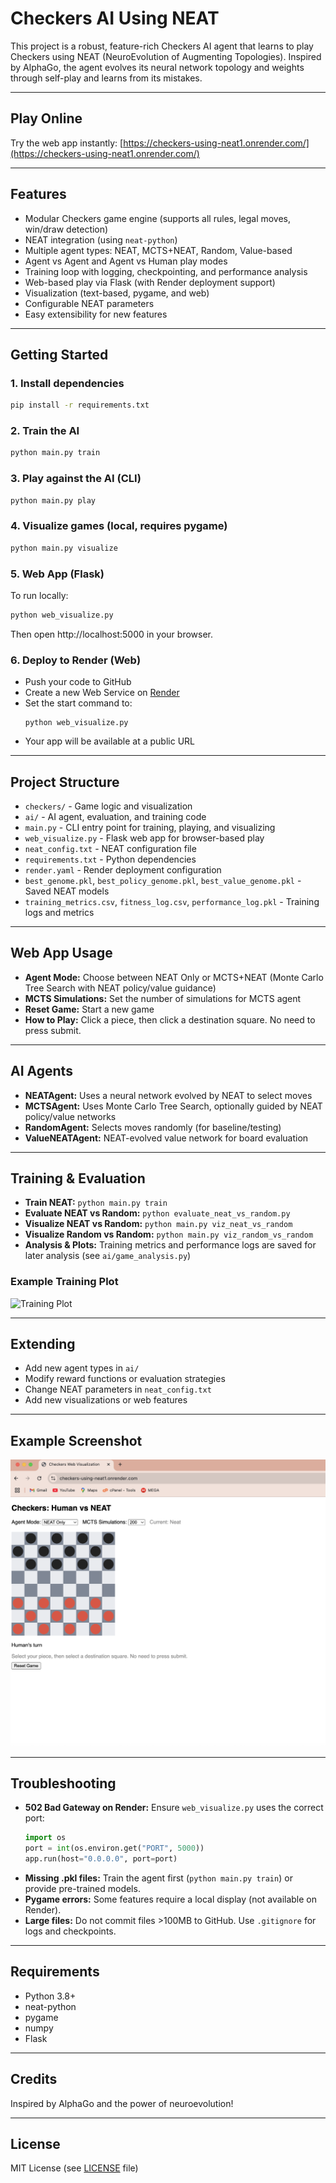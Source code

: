 # Checkers AI Using NEAT

This project is a robust, feature-rich Checkers AI agent that learns to play Checkers using NEAT (NeuroEvolution of Augmenting Topologies). Inspired by AlphaGo, the agent evolves its neural network topology and weights through self-play and learns from its mistakes.

---

## Play Online

Try the web app instantly: [https://checkers-using-neat1.onrender.com/](https://checkers-using-neat1.onrender.com/)

---

## Features
- Modular Checkers game engine (supports all rules, legal moves, win/draw detection)
- NEAT integration (using `neat-python`)
- Multiple agent types: NEAT, MCTS+NEAT, Random, Value-based
- Agent vs Agent and Agent vs Human play modes
- Training loop with logging, checkpointing, and performance analysis
- Web-based play via Flask (with Render deployment support)
- Visualization (text-based, pygame, and web)
- Configurable NEAT parameters
- Easy extensibility for new features

---

## Getting Started

### 1. Install dependencies
```bash
pip install -r requirements.txt
```

### 2. Train the AI
```bash
python main.py train
```

### 3. Play against the AI (CLI)
```bash
python main.py play
```

### 4. Visualize games (local, requires pygame)
```bash
python main.py visualize
```

### 5. Web App (Flask)
To run locally:
```bash
python web_visualize.py
```
Then open http://localhost:5000 in your browser.

### 6. Deploy to Render (Web)
- Push your code to GitHub
- Create a new Web Service on [Render](https://render.com/)
- Set the start command to:
  ```
  python web_visualize.py
  ```
- Your app will be available at a public URL

---

## Project Structure
- `checkers/` - Game logic and visualization
- `ai/` - AI agent, evaluation, and training code
- `main.py` - CLI entry point for training, playing, and visualizing
- `web_visualize.py` - Flask web app for browser-based play
- `neat_config.txt` - NEAT configuration file
- `requirements.txt` - Python dependencies
- `render.yaml` - Render deployment configuration
- `best_genome.pkl`, `best_policy_genome.pkl`, `best_value_genome.pkl` - Saved NEAT models
- `training_metrics.csv`, `fitness_log.csv`, `performance_log.pkl` - Training logs and metrics

---

## Web App Usage
- **Agent Mode:** Choose between NEAT Only or MCTS+NEAT (Monte Carlo Tree Search with NEAT policy/value guidance)
- **MCTS Simulations:** Set the number of simulations for MCTS agent
- **Reset Game:** Start a new game
- **How to Play:** Click a piece, then click a destination square. No need to press submit.

---

## AI Agents
- **NEATAgent:** Uses a neural network evolved by NEAT to select moves
- **MCTSAgent:** Uses Monte Carlo Tree Search, optionally guided by NEAT policy/value networks
- **RandomAgent:** Selects moves randomly (for baseline/testing)
- **ValueNEATAgent:** NEAT-evolved value network for board evaluation

---

## Training & Evaluation
- **Train NEAT:** `python main.py train`
- **Evaluate NEAT vs Random:** `python evaluate_neat_vs_random.py`
- **Visualize NEAT vs Random:** `python main.py viz_neat_vs_random`
- **Visualize Random vs Random:** `python main.py viz_random_vs_random`
- **Analysis & Plots:** Training metrics and performance logs are saved for later analysis (see `ai/game_analysis.py`)

### Example Training Plot
![Training Plot](./train_image.jpg)

---

## Extending
- Add new agent types in `ai/`
- Modify reward functions or evaluation strategies
- Change NEAT parameters in `neat_config.txt`
- Add new visualizations or web features

---

## Example Screenshot
![Web App Screenshot](./image.png)

---

## Troubleshooting
- **502 Bad Gateway on Render:** Ensure `web_visualize.py` uses the correct port:
  ```python
  import os
  port = int(os.environ.get("PORT", 5000))
  app.run(host="0.0.0.0", port=port)
  ```
- **Missing .pkl files:** Train the agent first (`python main.py train`) or provide pre-trained models.
- **Pygame errors:** Some features require a local display (not available on Render).
- **Large files:** Do not commit files >100MB to GitHub. Use `.gitignore` for logs and checkpoints.

---

## Requirements
- Python 3.8+
- neat-python
- pygame
- numpy
- Flask

---

## Credits
Inspired by AlphaGo and the power of neuroevolution!

---

## License
MIT License (see [LICENSE](LICENSE) file)
